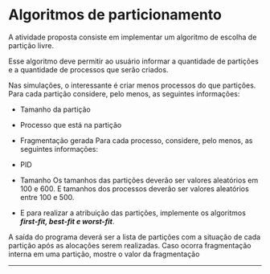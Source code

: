 # Algoritmos de particionamento

A atividade proposta consiste em implementar um algoritmo de escolha de partição livre. 

Esse algoritmo
deve permitir ao usuário informar a quantidade de partições e a quantidade de processos que serão criados.

Nas simulações, o interessante é criar menos processos do que partições. Para cada partição considere, pelo
menos, as seguintes informações:
- Tamanho da partição
- Processo que está na partição
- Fragmentação gerada
  Para cada processo, considere, pelo menos, as seguintes informações:
- PID
- Tamanho
  Os tamanhos das partições deverão ser valores aleatórios em 100 e 600. E tamanhos dos processos deverão
  ser valores aleatórios entre 100 e 500.


- E para realizar a atribuição das partições, implemente os algoritmos
  ***first-fit, best-fit e worst-fit***.


A saída do programa deverá ser a lista de partições com a situação de cada partição após as alocações serem
  realizadas. Caso ocorra fragmentação interna em uma partição, mostre o valor da fragmentação

---
